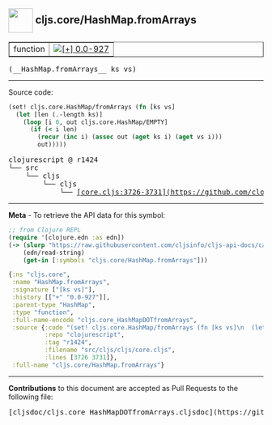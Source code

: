 ## <img width="48px" valign="middle" src="http://i.imgur.com/Hi20huC.png"> cljs.core/HashMap.fromArrays

 <table border="1">
<tr>

<td>function</td>
<td><a href="https://github.com/cljsinfo/cljs-api-docs/tree/0.0-927"><img valign="middle" alt="[+] 0.0-927" src="https://img.shields.io/badge/+-0.0--927-lightgrey.svg"></a> </td>
</tr>
</table>

 <samp>
(__HashMap.fromArrays__ ks vs)<br>
</samp>

---





Source code:

```clj
(set! cljs.core.HashMap/fromArrays (fn [ks vs]
  (let [len (.-length ks)]
    (loop [i 0, out cljs.core.HashMap/EMPTY]
      (if (< i len)
        (recur (inc i) (assoc out (aget ks i) (aget vs i)))
        out)))))
```

 <pre>
clojurescript @ r1424
└── src
    └── cljs
        └── cljs
            └── <ins>[core.cljs:3726-3731](https://github.com/clojure/clojurescript/blob/r1424/src/cljs/cljs/core.cljs#L3726-L3731)</ins>
</pre>


---

__Meta__ - To retrieve the API data for this symbol:

```clj
;; from Clojure REPL
(require '[clojure.edn :as edn])
(-> (slurp "https://raw.githubusercontent.com/cljsinfo/cljs-api-docs/catalog/cljs-api.edn")
    (edn/read-string)
    (get-in [:symbols "cljs.core/HashMap.fromArrays"]))
```

```clj
{:ns "cljs.core",
 :name "HashMap.fromArrays",
 :signature ["[ks vs]"],
 :history [["+" "0.0-927"]],
 :parent-type "HashMap",
 :type "function",
 :full-name-encode "cljs.core_HashMapDOTfromArrays",
 :source {:code "(set! cljs.core.HashMap/fromArrays (fn [ks vs]\n  (let [len (.-length ks)]\n    (loop [i 0, out cljs.core.HashMap/EMPTY]\n      (if (< i len)\n        (recur (inc i) (assoc out (aget ks i) (aget vs i)))\n        out)))))",
          :repo "clojurescript",
          :tag "r1424",
          :filename "src/cljs/cljs/core.cljs",
          :lines [3726 3731]},
 :full-name "cljs.core/HashMap.fromArrays"}

```

---

__Contributions__ to this document are accepted as Pull Requests to the following file:

 <pre>
[cljsdoc/cljs.core_HashMapDOTfromArrays.cljsdoc](https://github.com/cljsinfo/cljs-api-docs/blob/master/cljsdoc/cljs.core_HashMapDOTfromArrays.cljsdoc)
</pre>

